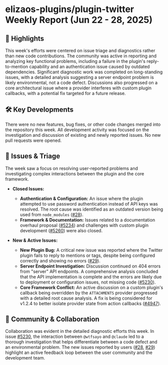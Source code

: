 # elizaos-plugins/plugin-twitter Weekly Report (Jun 22 - 28, 2025)

## 🚀 Highlights
This week's efforts were centered on issue triage and diagnostics rather than new code contributions. The community was active in reporting and analyzing key functional problems, including a failure in the plugin's reply-to-mention capability and an authentication issue caused by outdated dependencies. Significant diagnostic work was completed on long-standing issues, with a detailed analysis suggesting a server endpoint problem is likely environmental, not a code defect. Discussions also progressed on a core architectural issue where a provider interferes with custom plugin callbacks, with a potential fix targeted for a future release.

## 🛠️ Key Developments
There were no new features, bug fixes, or other code changes merged into the repository this week. All development activity was focused on the investigation and discussion of existing and newly reported issues. No new pull requests were opened.

## 🐛 Issues & Triage
The week saw a focus on resolving user-reported problems and investigating complex interactions between the plugin and the core framework.

- **Closed Issues:**
    - **Authentication & Configuration:** An issue where the plugin attempted to use password authentication instead of API keys was resolved. The root cause was identified as an outdated version being used from `node_modules` ([#28](https://github.com/elizaos-plugins/plugin-twitter/issues/28)).
    - **Framework & Documentation:** Issues related to a documentation overhaul proposal ([#5234](https://github.com/elizaos-plugins/plugin-twitter/issues/5234)) and challenges with custom plugin development ([#5260](https://github.com/elizaos-plugins/plugin-twitter/issues/5260)) were also closed.

- **New & Active Issues:**
    - **New Plugin Bug:** A critical new issue was reported where the Twitter plugin fails to reply to mentions or tags, despite being configured correctly and showing no errors ([#29](https://github.com/elizaos-plugins/plugin-twitter/issues/29)).
    - **Server Endpoint Investigation:** Discussion continued on 404 errors from "server" API endpoints. A comprehensive analysis concluded that the API implementation is complete and the errors are likely due to deployment or configuration issues, not missing code ([#5230](https://github.com/elizaos-plugins/plugin-twitter/issues/5230)).
    - **Core Framework Conflict:** An active discussion on a custom plugin's callback being overridden by the `ATTACHMENTS` provider progressed with a detailed root cause analysis. A fix is being considered for v1.2.4 to better isolate provider state from action callbacks ([#4947](https://github.com/elizaos-plugins/plugin-twitter/issues/4947)).

## 💬 Community & Collaboration
Collaboration was evident in the detailed diagnostic efforts this week. In issue [#5230](https://github.com/elizaos-plugins/plugin-twitter/issues/5230), the interaction between `@wtfsayo` and `@claude` led to a thorough investigation that helps differentiate between a code defect and an environmental problem. The new issues reported by users ([#28](https://github.com/elizaos-plugins/plugin-twitter/issues/28), [#29](https://github.com/elizaos-plugins/plugin-twitter/issues/29)) highlight an active feedback loop between the user community and the development team.